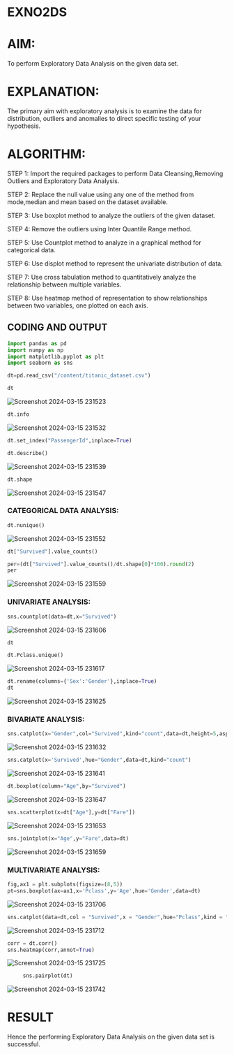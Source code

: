 # EXNO2DS
# AIM:
To perform Exploratory Data Analysis on the given data set.
      
# EXPLANATION:
  The primary aim with exploratory analysis is to examine the data for distribution, outliers and anomalies to direct specific testing of your hypothesis.
  
# ALGORITHM:
STEP 1: Import the required packages to perform Data Cleansing,Removing Outliers and Exploratory Data Analysis.

STEP 2: Replace the null value using any one of the method from mode,median and mean based on the dataset available.

STEP 3: Use boxplot method to analyze the outliers of the given dataset.

STEP 4: Remove the outliers using Inter Quantile Range method.

STEP 5: Use Countplot method to analyze in a graphical method for categorical data.

STEP 6: Use displot method to represent the univariate distribution of data.

STEP 7: Use cross tabulation method to quantitatively analyze the relationship between multiple variables.

STEP 8: Use heatmap method of representation to show relationships between two variables, one plotted on each axis.

## CODING AND OUTPUT
```python
import pandas as pd
import numpy as np
import matplotlib.pyplot as plt
import seaborn as sns

dt=pd.read_csv("/content/titanic_dataset.csv")

dt
 ```
![Screenshot 2024-03-15 231523](https://github.com/chandrumathiyazhagan/EXNO2DS/assets/119393023/2a1b8b69-b138-4cc7-899c-1171fa3d7eea)
```python
dt.info
```
![Screenshot 2024-03-15 231532](https://github.com/chandrumathiyazhagan/EXNO2DS/assets/119393023/23f1e963-f5b0-4d38-81ac-1a5a43fe8c85)
```python
dt.set_index("PassengerId",inplace=True)

dt.describe()
```
![Screenshot 2024-03-15 231539](https://github.com/chandrumathiyazhagan/EXNO2DS/assets/119393023/ec0a1257-120f-4ce6-a1d8-6ed8f0b6874d)
 ```python
dt.shape
```
![Screenshot 2024-03-15 231547](https://github.com/chandrumathiyazhagan/EXNO2DS/assets/119393023/3f9d7819-6a01-45a7-a415-e0383bb89a2a)

### CATEGORICAL DATA ANALYSIS:
```python
dt.nunique()
```
![Screenshot 2024-03-15 231552](https://github.com/chandrumathiyazhagan/EXNO2DS/assets/119393023/cfa1d74e-d078-4a30-ac7b-4e636ebc86b1)
 ```python
dt["Survived"].value_counts()

per=(dt["Survived"].value_counts()/dt.shape[0]*100).round(2)
per
 ```
 ![Screenshot 2024-03-15 231559](https://github.com/chandrumathiyazhagan/EXNO2DS/assets/119393023/b1285c08-04e3-4fc2-9768-316a8c39cd6a)
 ### UNIVARIATE ANALYSIS:
```python
sns.countplot(data=dt,x="Survived")
```
![Screenshot 2024-03-15 231606](https://github.com/chandrumathiyazhagan/EXNO2DS/assets/119393023/7d33f005-b256-4619-90b3-1ea0cee2bae7)
 ```python
dt

dt.Pclass.unique()
```
![Screenshot 2024-03-15 231617](https://github.com/chandrumathiyazhagan/EXNO2DS/assets/119393023/d9c2de6d-8526-4fe4-bc16-a60851b2bb4e)
```python
dt.rename(columns={'Sex':'Gender'},inplace=True)
dt
```
![Screenshot 2024-03-15 231625](https://github.com/chandrumathiyazhagan/EXNO2DS/assets/119393023/93b09703-8c88-4a21-94d1-a7514c7ee401)

### BIVARIATE ANALYSIS:
 ```python
sns.catplot(x="Gender",col="Survived",kind="count",data=dt,height=5,aspect=.7)
```
![Screenshot 2024-03-15 231632](https://github.com/chandrumathiyazhagan/EXNO2DS/assets/119393023/85af7c68-0a92-4df4-a5da-e291d0a115a0)
```python
sns.catplot(x='Survived',hue="Gender",data=dt,kind="count")
```
![Screenshot 2024-03-15 231641](https://github.com/chandrumathiyazhagan/EXNO2DS/assets/119393023/763abb17-b9c4-4fe2-ad9f-3e95b2a959f2)
```python
dt.boxplot(column="Age",by="Survived")
```
![Screenshot 2024-03-15 231647](https://github.com/chandrumathiyazhagan/EXNO2DS/assets/119393023/fb967ba2-c989-4957-b8ba-d0fbf3719b3c)
```python
sns.scatterplot(x=dt["Age"],y=dt["Fare"])
```
![Screenshot 2024-03-15 231653](https://github.com/chandrumathiyazhagan/EXNO2DS/assets/119393023/90ef5e43-711e-4501-aa2f-1f6de4dccc9d)
 ```python
sns.jointplot(x="Age",y="Fare",data=dt)
 ```
![Screenshot 2024-03-15 231659](https://github.com/chandrumathiyazhagan/EXNO2DS/assets/119393023/58e46e38-37d9-404a-a8cf-cdf9e1c8acf5)

### MULTIVARIATE ANALYSIS:
```python
fig,ax1 = plt.subplots(figsize=(8,5))
pt=sns.boxplot(ax=ax1,x='Pclass',y='Age',hue='Gender',data=dt)
```
![Screenshot 2024-03-15 231706](https://github.com/chandrumathiyazhagan/EXNO2DS/assets/119393023/8623a8ea-47a6-4022-aa20-11ab0e36f840)
```python
sns.catplot(data=dt,col = "Survived",x = "Gender",hue="Pclass",kind = "count")
```
![Screenshot 2024-03-15 231712](https://github.com/chandrumathiyazhagan/EXNO2DS/assets/119393023/b1037acd-c2c6-4449-b2b4-66772081ede7)
```python
corr = dt.corr()
sns.heatmap(corr,annot=True)
```
![Screenshot 2024-03-15 231725](https://github.com/chandrumathiyazhagan/EXNO2DS/assets/119393023/f7b363c2-463b-47e4-b4cc-7672a906233b)
```python
     sns.pairplot(dt)
 ```
![Screenshot 2024-03-15 231742](https://github.com/chandrumathiyazhagan/EXNO2DS/assets/119393023/7b373422-21da-4513-b779-f8f3132d1a8c)

# RESULT
Hence the performing Exploratory Data Analysis on the given data set is successful.
